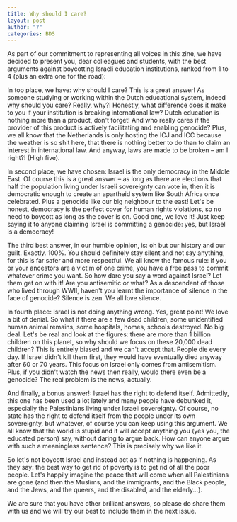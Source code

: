 ```yaml
---
title: Why should I care?
layout: post
author: "?"
categories: BDS
---
```

As part of our commitment to representing all voices in this zine, we have decided to present you, dear colleagues and students, with the best arguments against boycotting Israeli education institutions, ranked from 1 to 4 (plus an extra one for the road):

In top place, we have: why should I care? This is a great answer! As someone studying or working within the Dutch educational system, indeed why should you care? Really, why?! Honestly, what difference does it make to you if your institution is breaking international law? Dutch education is nothing more than a product, don't forget! And who really cares if the provider of this product is actively facilitating and enabling genocide? Plus, we all know that the Netherlands is only hosting the ICJ and ICC because the weather is so shit here, that there is nothing better to do than to claim an interest in international law. And anyway, laws are made to be broken – am I right?! (High five).

In second place, we have chosen: Israel is the only democracy in the Middle East. Of course this is a great answer – as long as there are elections that half the population living under Israeli sovereignty can vote in, then it is democratic enough to create an apartheid system like South Africa once celebrated. Plus a genocide like our big neighbour to the east! Let's be honest, democracy is the perfect cover for human rights violations, so no need to boycott as long as the cover is on. Good one, we love it! Just keep saying it to anyone claiming Israel is committing a genocide: yes, but Israel is a democracy!

The third best answer, in our humble opinion, is: oh but our history and our guilt. Exactly. 100%. You should definitely stay silent and not say anything, for this is far safer and more respectful. We all know the famous rule: if you or your ancestors are a victim of one crime, you have a free pass to commit whatever crime you want. So how dare you say a word against Israel? Let them get on with it! Are you antisemitic or what? As a descendent of those who lived through WWII, haven't you learnt the importance of silence in the face of genocide? Silence is zen. We all love silence.

In fourth place: Israel is not doing anything wrong. Yes, great point! We love a bit of denial. So what if there are a few dead children, some unidentified human animal remains, some hospitals, homes, schools destroyed. No big deal. Let's be real and look at the figures: there are more than 1 billion children on this planet, so why should we focus on these 20,000 dead children? This is entirely biased and we can't accept that. People die every day. If Israel didn't kill them first, they would have eventually died anyway after 60 or 70 years. This focus on Israel only comes from antisemitism. Plus, if you didn't watch the news then really, would there even be a genocide? The real problem is the news, actually.

And finally, a bonus answer!: Israel has the right to defend itself. Admittedly, this one has been used a lot lately and many people have debunked it, especially the Palestinians living under Israeli sovereignty. Of course, no state has the right to defend itself from the people under its own sovereignty, but whatever, of course you can keep using this argument. We all know that the world is stupid and it will accept anything you (yes you, the educated person) say, without daring to argue back. How can anyone argue with such a meaningless sentence? This is precisely why we like it.

So let's not boycott Israel and instead act as if nothing is happening. As they say: the best way to get rid of poverty is to get rid of all the poor people. Let's happily imagine the peace that will come when all Palestinians are gone (and then the Muslims, and the immigrants, and the Black people, and the Jews, and the queers, and the disabled, and the elderly...).

We are sure that you have other brilliant answers, so please do share them with us and we will try our best to include them in the next issue.